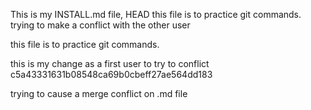 This is my INSTALL.md file, 
HEAD
this file is to practice git commands.                                                                                                                                                                                                                                                                                                                                                                                                                                                                                                                                                                                                                                                                                                                                                                                                                                                                                                                                                                                                                                                                                                                                                                                                                                                                                                                                                                                                                                                                                                                                                                                                                                                                                                                                                                                                                                                                                                                                                                                                                                                                                
trying to make a conflict with the other user 

this file is to practice git commands.

this is my change as a first user to try to conflict 
c5a43331631b08548ca69b0cbeff27ae564dd183


trying to cause a merge conflict on .md file